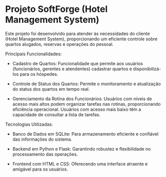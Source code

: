 # Projeto SoftForge (Hotel Management System)

Este projeto foi desenvolvido para atender às necessidades do cliente (Hotel Management System), proporcionando um eficiente controle sobre quartos alugados, reservas e operações do pessoal.

Principais Funcionalidades:
  * Cadastro de Quartos: Funcionalidade que permite aos usuários (funcionários, gerentes e atendentes) cadastrar quartos e disponibilizá-los para os hóspedes.

  * Controle de Status dos Quartos: Permite o monitoramento e atualização do status dos quartos em tempo real.

  * Gerenciamento da Rotina dos Funcionários: Usuários com níveis de acesso mais altos podem organizar tarefas nas rotinas, proporcionando eficiência operacional. Usuários com acesso mais baixo têm a capacidade de consultar a lista de tarefas.

Tecnologias Utilizadas:
  * Banco de Dados em SQLite: Para armazenamento eficiente e confiável das informações do sistema.

  * Backend em Python e Flask: Garantindo robustez e flexibilidade no processamento das operações.

  * Frontend com HTML e CSS: Oferecendo uma interface atraente e amigável para os usuários.
